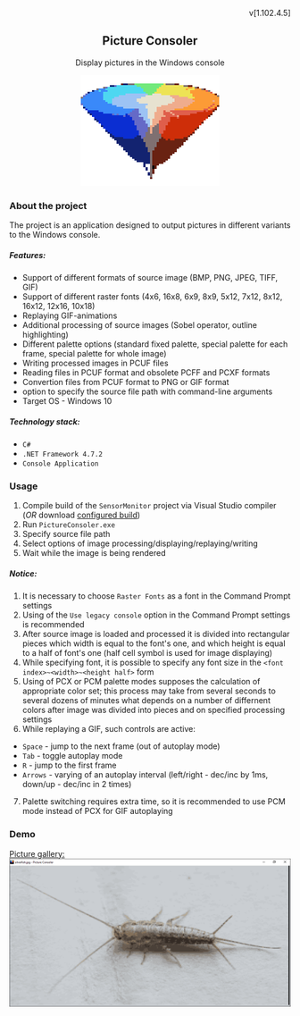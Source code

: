 <div align="center">
  <p align="right">v[1.102.4.5]</p>
  <h2 align="center">Picture Consoler</h2>
  <p align="center">Display pictures in the Windows console</p>
</div>

<div align="center">
  <img src="https://github.com/Melyohin-AA/PictureConsoler/raw/master/_ReadmeFiles/main.png" alt="main">
</div>


### About the project

The project is an application designed to output pictures in different variants to the Windows console.

##### Features:
* Support of different formats of source image (BMP, PNG, JPEG, TIFF, GIF)
* Support of different raster fonts (4x6, 16x8, 6x9, 8x9, 5x12, 7x12, 8x12, 16x12, 12x16, 10x18)
* Replaying GIF-animations
* Additional processing of source images (Sobel operator, outline highlighting)
* Different palette options (standard fixed palette, special palette for each frame, special palette for whole image)
* Writing processed images in PCUF files
* Reading files in PCUF format and obsolete PCFF and PCXF formats
* Convertion files from PCUF format to PNG or GIF format
* option to specify the source file path with command-line arguments
* Target OS - Windows 10

##### Technology stack:
* `C#`
* `.NET Framework 4.7.2`
* `Console Application`


### Usage

1. Compile build of the `SensorMonitor` project via Visual Studio compiler (*OR* download [configured build](https://drive.google.com/file/d/1kOY1syEP82-f2W1pyNbwSb1MWq62hlPd/view?usp=sharing))
2. Run `PictureConsoler.exe`
3. Specify source file path
4. Select options of image processing/displaying/replaying/writing
5. Wait while the image is being rendered

##### Notice:
1. It is necessary to choose `Raster Fonts` as a font in the Command Prompt settings
2. Using of the `Use legacy console` option in the Command Prompt settings is recommended
3. After source image is loaded and processed it is divided into rectangular pieces which width is equal to the font's one, and which height is equal to a half of font's one (half cell symbol is used for image displaying)
4. While specifying font, it is possible to specify any font size in the `<font index>~<width>~<height half>` form
5. Using of PCX or PCM palette modes supposes the calculation of appropriate color set; this process may take from several seconds to several dozens of minutes what depends on a number of differnent colors after image was divided into pieces and on specified processing settings
6. While replaying a GIF, such controls are active:
  * `Space` - jump to the next frame (out of autoplay mode)
  * `Tab` - toggle autoplay mode
  * `R` - jump to the first frame
  * `Arrows` - varying of an autoplay interval (left/right - dec/inc by 1ms, down/up - dec/inc in 2 times)
7. Palette switching requires extra time, so it is recommended to use PCM mode instead of PCX for GIF autoplaying

### Demo

<a href="https://drive.google.com/drive/folders/14Gxi2ahGzbZTBQqTF1I1Mo_9dbcLqTxh">Picture gallery:</a><br/>
[![Demo](https://github.com/Melyohin-AA/PictureConsoler/raw/master/_ReadmeFiles/product-screenshot.png)](https://drive.google.com/drive/folders/14Gxi2ahGzbZTBQqTF1I1Mo_9dbcLqTxh)
